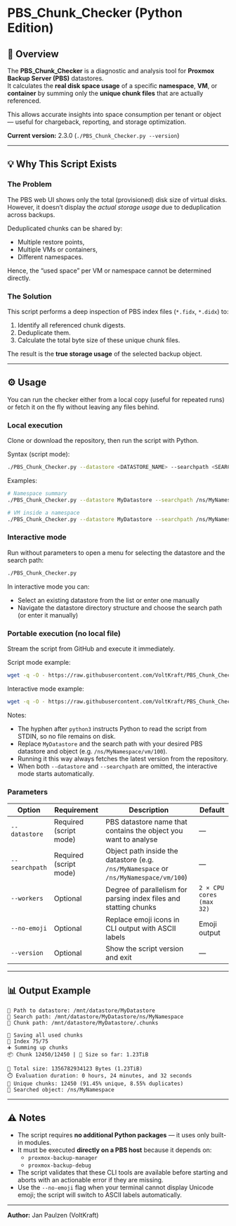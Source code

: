 # PBS_Chunk_Checker (Python Edition)

## 🧩 Overview

The **PBS_Chunk_Checker** is a diagnostic and analysis tool for **Proxmox Backup Server (PBS)** datastores.  
It calculates the **real disk space usage** of a specific **namespace**, **VM**, or **container** by summing only the **unique chunk files** that are actually referenced.

This allows accurate insights into space consumption per tenant or object — useful for chargeback, reporting, and storage optimization.

**Current version:** 2.3.0 (`./PBS_Chunk_Checker.py --version`)

---

## 💡 Why This Script Exists

### The Problem
The PBS web UI shows only the total (provisioned) disk size of virtual disks.  
However, it doesn’t display the *actual storage usage* due to deduplication across backups.

Deduplicated chunks can be shared by:
- Multiple restore points,
- Multiple VMs or containers,
- Different namespaces.

Hence, the “used space” per VM or namespace cannot be determined directly.

### The Solution
This script performs a deep inspection of PBS index files (`*.fidx`, `*.didx`) to:
1. Identify all referenced chunk digests.
2. Deduplicate them.
3. Calculate the total byte size of these unique chunk files.

The result is the **true storage usage** of the selected backup object.

---

## ⚙️ Usage

You can run the checker either from a local copy (useful for repeated runs) or fetch it on the fly without leaving any files behind.

### Local execution
Clone or download the repository, then run the script with Python.

Syntax (script mode):
```bash
./PBS_Chunk_Checker.py --datastore <DATASTORE_NAME> --searchpath <SEARCH_PATH> [--workers N]
```

Examples:
```bash
# Namespace summary
./PBS_Chunk_Checker.py --datastore MyDatastore --searchpath /ns/MyNamespace

# VM inside a namespace
./PBS_Chunk_Checker.py --datastore MyDatastore --searchpath /ns/MyNamespace/vm/100
```

### Interactive mode
Run without parameters to open a menu for selecting the datastore and the search path:

```bash
./PBS_Chunk_Checker.py
```

In interactive mode you can:
- Select an existing datastore from the list or enter one manually
- Navigate the datastore directory structure and choose the search path (or enter it manually)

### Portable execution (no local file)
Stream the script from GitHub and execute it immediately.

Script mode example:

```bash
wget -q -O - https://raw.githubusercontent.com/VoltKraft/PBS_Chunk_Checker/main/PBS_Chunk_Checker.py | python3 - --datastore MyDatastore --searchpath /ns/MyNamespace
```

Interactive mode example:

```bash
wget -q -O - https://raw.githubusercontent.com/VoltKraft/PBS_Chunk_Checker/main/PBS_Chunk_Checker.py | python3 -
```

Notes:
- The hyphen after `python3` instructs Python to read the script from STDIN, so no file remains on disk.
- Replace `MyDatastore` and the search path with your desired PBS datastore and object (e.g. `/ns/MyNamespace/vm/100`).
- Running it this way always fetches the latest version from the repository.
- When both `--datastore` and `--searchpath` are omitted, the interactive mode starts automatically.

### Parameters
| Option | Requirement | Description | Default |
|--------|-------------|-------------|---------|
| `--datastore` | Required (script mode) | PBS datastore name that contains the object you want to analyse | — |
| `--searchpath` | Required (script mode) | Object path inside the datastore (e.g. `/ns/MyNamespace` or `/ns/MyNamespace/vm/100`) | — |
| `--workers` | Optional | Degree of parallelism for parsing index files and statting chunks | `2 × CPU cores (max 32)` |
| `--no-emoji` | Optional | Replace emoji icons in CLI output with ASCII labels | Emoji output |
| `--version` | Optional | Show the script version and exit | — |

---

## 📊 Output Example

```
📁 Path to datastore: /mnt/datastore/MyDatastore
📁 Search path: /mnt/datastore/MyDatastore/ns/MyNamespace
📁 Chunk path: /mnt/datastore/MyDatastore/.chunks

💾 Saving all used chunks
📄 Index 75/75
➕ Summing up chunks
📦 Chunk 12450/12450 | 🧮 Size so far: 1.23TiB

🧮 Total size: 1356782934123 Bytes (1.23TiB)
⏱️ Evaluation duration: 0 hours, 24 minutes, and 32 seconds
🧩 Unique chunks: 12450 (91.45% unique, 8.55% duplicates)
📁 Searched object: /ns/MyNamespace
```

---

## ⚠️ Notes

- The script requires **no additional Python packages** — it uses only built-in modules.
- It must be executed **directly on a PBS host** because it depends on:
  - `proxmox-backup-manager`
  - `proxmox-backup-debug`
- The script validates that these CLI tools are available before starting and aborts with an actionable error if they are missing.
- Use the `--no-emoji` flag when your terminal cannot display Unicode emoji; the script will switch to ASCII labels automatically.

---

**Author:** Jan Paulzen (VoltKraft)
